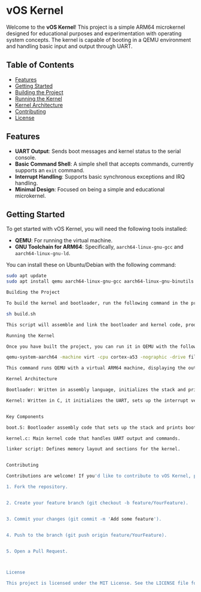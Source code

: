 # vOS Kernel

Welcome to the **vOS Kernel**! This project is a simple ARM64 microkernel designed for educational purposes and experimentation with operating system concepts. The kernel is capable of booting in a QEMU environment and handling basic input and output through UART.

## Table of Contents

- [Features](#features)
- [Getting Started](#getting-started)
- [Building the Project](#building-the-project)
- [Running the Kernel](#running-the-kernel)
- [Kernel Architecture](#kernel-architecture)
- [Contributing](#contributing)
- [License](#license)

## Features

- **UART Output**: Sends boot messages and kernel status to the serial console.
- **Basic Command Shell**: A simple shell that accepts commands, currently supports an `exit` command.
- **Interrupt Handling**: Supports basic synchronous exceptions and IRQ handling.
- **Minimal Design**: Focused on being a simple and educational microkernel.

## Getting Started

To get started with vOS Kernel, you will need the following tools installed:

- **QEMU**: For running the virtual machine.
- **GNU Toolchain for ARM64**: Specifically, `aarch64-linux-gnu-gcc` and `aarch64-linux-gnu-ld`.

You can install these on Ubuntu/Debian with the following command:

```bash
sudo apt update
sudo apt install qemu aarch64-linux-gnu-gcc aarch64-linux-gnu-binutils

Building the Project

To build the kernel and bootloader, run the following command in the project directory:

sh build.sh

This script will assemble and link the bootloader and kernel code, producing the necessary ELF file for QEMU.

Running the Kernel

Once you have built the project, you can run it in QEMU with the following command:

qemu-system-aarch64 -machine virt -cpu cortex-a53 -nographic -drive file=boot.elf,if=virtio

This command runs QEMU with a virtual ARM64 machine, displaying the output directly in the terminal.

Kernel Architecture

Bootloader: Written in assembly language, initializes the stack and prints a boot message to UART.

Kernel: Written in C, it initializes the UART, sets up the interrupt vector table, and enters a simple command shell.


Key Components

boot.S: Bootloader assembly code that sets up the stack and prints boot messages.

kernel.c: Main kernel code that handles UART output and commands.

linker script: Defines memory layout and sections for the kernel.


Contributing

Contributions are welcome! If you'd like to contribute to vOS Kernel, please follow these steps:

1. Fork the repository.


2. Create your feature branch (git checkout -b feature/YourFeature).


3. Commit your changes (git commit -m 'Add some feature').


4. Push to the branch (git push origin feature/YourFeature).


5. Open a Pull Request.



License

This project is licensed under the MIT License. See the LICENSE file for details.


